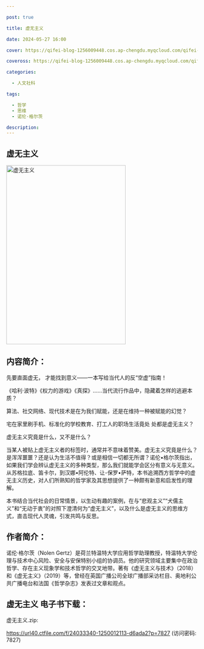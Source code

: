 ```yaml
---

post: true

title: 虚无主义

date: 2024-05-27 16:00

cover: https://qifei-blog-1256009448.cos.ap-chengdu.myqcloud.com/qifei-blog/65fad14a9f345e8d033413c2.jpg

coveross: https://qifei-blog-1256009448.cos.ap-chengdu.myqcloud.com/qifei-blog/65fad14a9f345e8d033413c2.jpg

categories:

  - 人文社科

tags:

  - 哲学
  - 思维
  - 诺伦·格尔茨

description:
---
```


## 虚无主义
<img alt="虚无主义 " class="aligncenter loaded" data-was-processed="true" decoding="async" fetchpriority="high" height="471" src="https://qifei-blog-1256009448.cos.ap-chengdu.myqcloud.com/qifei-blog/65fad14a9f345e8d033413c2.jpg " style="cursor: zoom-in;" width="314"/>

## 内容简介：

先要直面虚无， 才能找到意义——一本写给当代人的反“空虚”指南！

《哈利·波特》《权力的游戏》《真探》……当代流行作品中，隐藏着怎样的逃避本质？

算法、社交网络、现代技术是在为我们赋能，还是在维持一种被赋能的幻觉？

宅在家里刷手机、标准化的学校教育、打工人的职场生活竟处 处都是虚无主义？

虚无主义究竟是什么，又不是什么？

当某人被贴上虚无主义者的标签时，通常并不意味着赞美。虚无主义究竟是什么？是浑浑噩噩？还是认为生活不值得？或是相信一切都无所谓？诺伦•格尔茨指出，如果我们学会辨认虚无主义的多种类型，那么我们就能学会区分有意义与无意义。从苏格拉底、笛卡尔，到汉娜•阿伦特、让-保罗•萨特，本书追溯西方哲学中的虚无主义历史，对人们所熟知的哲学家及其思想提供了一种颇有新意和启发性的理解。

本书结合当代社会的日常情景，以生动有趣的案例，在与“悲观主义”“犬儒主义”和“无动于衷”的对照下澄清何为“虚无主义”，以及什么是虚无主义的思维方式，直击现代人灵魂，引发共鸣与反思。

## 作者简介：

诺伦·格尔茨（Nolen Gertz）是荷兰特温特大学应用哲学助理教授，特温特大学伦理与技术中心风险、安全与安保特别小组的协调员。他的研究领域主要集中在政治哲学、存在主义现象学和技术哲学的交叉地带。著有《虚无主义与技术》（2018）和《虚无主义》（2019）等，曾经在英国广播公司全球广播部采访栏目、奥地利公共广播电台和法国《哲学杂志》发表过文章和观点。

## 虚无主义 电子书下载：



虚无主义.zip: 

https://url40.ctfile.com/f/24033340-1250012113-d6ada2?p=7827 (访问密码: 7827)
